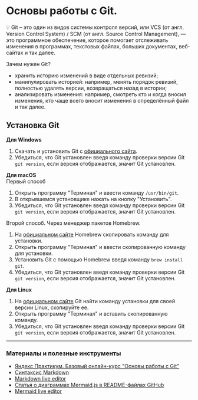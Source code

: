 # Основы работы с Git.  

:bulb: Git – это один из видов системы контроля версий, или VCS (от англ. Version Control System) / SCM (от англ. Source Control Management), — это программное обеспечение, которое помогает отслеживать изменения в программах, текстовых файлах, больших документах, веб-сайтах и так далее.

Зачем нужен Git?
- хранить историю изменений в виде отдельных ревизий;
- манипулировать историей: например, менять порядок ревизий, полностью удалять версии, возвращаться назад в истории;
- анализировать изменения: например, смотреть кто и когда вносил изменения, кто чаще всего вносит изменения в определённый файл и так далее.

## Установка Git
**Для Windows**  
1. Скачать и установить Git с [официального сайта](https://git-scm.com/download/win).
2. Убедиться, что Git установлен введя команду проверки версии Git `git version`, если версия отображается, значит Git установлен.     

**Для macOS**  
Первый способ  
1. Открыть программу "Терминал" и ввести команду `/usr/bin/git`.
2. В открывшемся установщике нажать на кнопку "Установить".
3. Убедиться, что Git установлен введя команду проверки версии Git `git version`, если версия отображается, значит Git установлен.   

Второй способ. Через менеджер пакетов Homebrew.
1. На [официальном сайте](https://brew.sh) Homebrew скопировать команду для установки.
2. Открыть программу "Терминал" и ввести скопированную команду для установки.
3. Установить Git с помощью Homebrew введя команду `brew install git`.
4. Убедиться, что Git установлен введя команду проверки версии Git `git version`, если версия отображается, значит Git установлен. 

**Для Linux**
1. На [официальном сайте](https://git-scm.com/download/linux) Git найти команду установки для своей версии Linux, скопируйте ее.
2. Открыть программу "Терминал" и вставить скопированную команду.
3. Убедиться, что Git установлен введя команду проверки версии Git `git version`, если версия отображается, значит Git установлен. 

___
### Материалы и полезные инструменты
- [Яндекс Практикум. Базовый онлайн-курс "Основы работы с Git"](https://practicum.yandex.ru/git-basics/)
- [Синтаксис Markdown](https://github.com/sandino/Markdown-Cheatsheet/blob/master/README.md)
- [Markdown live editor](https://markdown-here.com/livedemo.html)
- [Статья о диаграммах Mermaid.js в README-файлах GitHub](https://habr.com/ru/articles/652867/)
- [Mermaid live editor](https://mermaid.live/edit#pako:eNpVkEFrg0AQhf_KMKcG9A94KCTa5pLSQnOqehh0dJdkd5Z1JQT1v3eNLbRzmuF97zG8CRtpGTPsrnJrFPkA56KyEGdf5srrIRgaakjT5_nIAYxYvs9weDoKDEqc07bfbfxhhSCfTivGEJS2l2WT8of_3fIMRXkiF8TVf5XzTWZ4KfWHivH_FeU5ul7LjrKO0oY85ORrTNCwN6Tb-Pq0GioMig1XmMW1JX-psLJL5GgM8nm3DWbBj5ygl7FXGMOuQ7xG11LgQlPvyfwi3Oog_m0r5tFPgo7sl4j5MS7f0pBlZg)